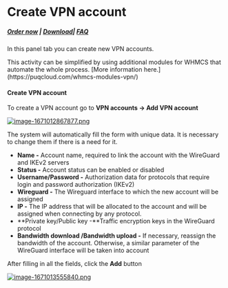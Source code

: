 # Create VPN account

##### [Order now](https://panel.puqcloud.com/index.php?rp=/store/puqvpn) | [Download](https://download.puqcloud.com/cp/puqvpncp/)| [FAQ](https://faq.puqcloud.com)

In this panel tab you can create new VPN accounts.

<p class="callout success">This activity can be simplified by using additional modules for WHMCS that automate the whole process. [More information here.](https://puqcloud.com/whmcs-modules-vpn/)</p>

#### Create VPN account

To create a VPN account go to **VPN accounts -&gt; Add VPN account**

[![image-1671012867877.png](https://doc.puq.info/uploads/images/gallery/2022-12/scaled-1680-/image-1671012867877.png)](https://doc.puq.info/uploads/images/gallery/2022-12/image-1671012867877.png)

The system will automatically fill the form with unique data. It is necessary to change them if there is a need for it.

- **Name -** Account name, required to link the account with the WireGuard and IKEv2 servers
- **Status -** Account status can be enabled or disabled
- **Username/Password -** Authorization data for protocols that require login and password authorization (IKEv2)
- **Wireguard -** The Wireguard interface to which the new account will be assigned
- **IP -** The IP address that will be allocated to the account and will be assigned when connecting by any protocol.
- **Private key/Public key -**Traffic encryption keys in the WireGuard protocol
- **Bandwidth download /Bandwidth upload -** If necessary, reassign the bandwidth of the account. Otherwise, a similar parameter of the WireGuard interface will be taken into account

After filling in all the fields, click the **Add** button

[![image-1671013555840.png](https://doc.puq.info/uploads/images/gallery/2022-12/scaled-1680-/image-1671013555840.png)](https://doc.puq.info/uploads/images/gallery/2022-12/image-1671013555840.png)